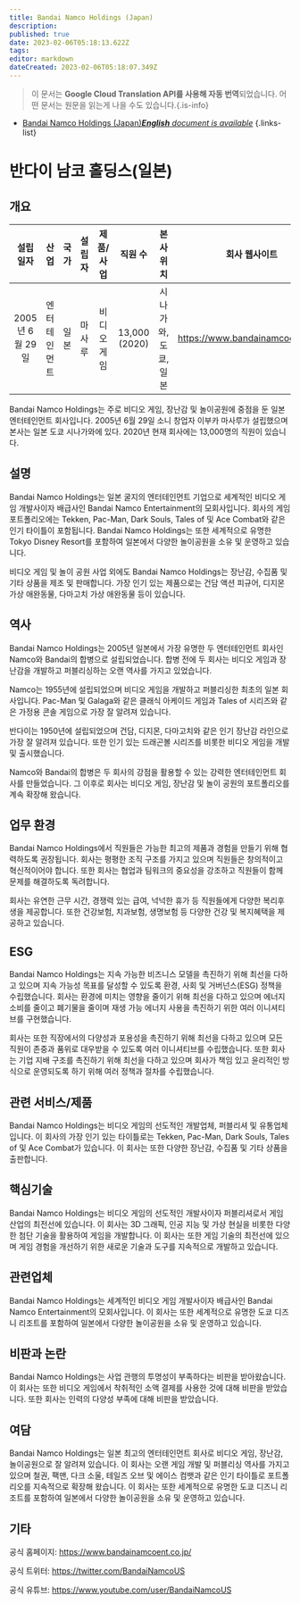 ```yaml
---
title: Bandai Namco Holdings (Japan)
description: 
published: true
date: 2023-02-06T05:18:13.622Z
tags: 
editor: markdown
dateCreated: 2023-02-06T05:18:07.349Z
---
```


> 이 문서는 **Google Cloud Translation API를 사용해 자동 번역**되었습니다.
어떤 문서는 원문을 읽는게 나을 수도 있습니다.{.is-info}



- [Bandai Namco Holdings (Japan)***English** document is available*](/en/Knowledge-base/Dictionary/Company/bandai-namco-holdings-japan)
{.links-list}


# 반다이 남코 홀딩스(일본)

## 개요

| 설립일자 | 산업 | 국가 | 설립자 | 제품/사업 | 직원 수 | 본사위치 | 회사 웹사이트 |
| :-----------------: | :---------------: | :------: | :------: | :---------------: | :-----------------: | :----------------------: | :--------------: |
| 2005년 6월 29일 | 엔터테인먼트 | 일본 | 마사루 | 비디오 게임 | 13,000 (2020) | 시나가와, 도쿄, 일본 | https://www.bandainamcoent.co.jp |

Bandai Namco Holdings는 주로 비디오 게임, 장난감 및 놀이공원에 중점을 둔 일본 엔터테인먼트 회사입니다. 2005년 6월 29일 소니 창업자 이부카 마사루가 설립했으며 본사는 일본 도쿄 시나가와에 있다. 2020년 현재 회사에는 13,000명의 직원이 있습니다.

## 설명

Bandai Namco Holdings는 일본 굴지의 엔터테인먼트 기업으로 세계적인 비디오 게임 개발사이자 배급사인 Bandai Namco Entertainment의 모회사입니다. 회사의 게임 포트폴리오에는 Tekken, Pac-Man, Dark Souls, Tales of 및 Ace Combat와 같은 인기 타이틀이 포함됩니다. Bandai Namco Holdings는 또한 세계적으로 유명한 Tokyo Disney Resort를 포함하여 일본에서 다양한 놀이공원을 소유 및 운영하고 있습니다.

비디오 게임 및 놀이 공원 사업 외에도 Bandai Namco Holdings는 장난감, 수집품 및 기타 상품을 제조 및 판매합니다. 가장 인기 있는 제품으로는 건담 액션 피규어, 디지몬 가상 애완동물, 다마고치 가상 애완동물 등이 있습니다.

## 역사

Bandai Namco Holdings는 2005년 일본에서 가장 유명한 두 엔터테인먼트 회사인 Namco와 Bandai의 합병으로 설립되었습니다. 합병 전에 두 회사는 비디오 게임과 장난감을 개발하고 퍼블리싱하는 오랜 역사를 가지고 있었습니다.

Namco는 1955년에 설립되었으며 비디오 게임을 개발하고 퍼블리싱한 최초의 일본 회사입니다. Pac-Man 및 Galaga와 같은 클래식 아케이드 게임과 Tales of 시리즈와 같은 가정용 콘솔 게임으로 가장 잘 알려져 있습니다.

반다이는 1950년에 설립되었으며 건담, 디지몬, 다마고치와 같은 인기 장난감 라인으로 가장 잘 알려져 있습니다. 또한 인기 있는 드래곤볼 시리즈를 비롯한 비디오 게임을 개발 및 출시했습니다.

Namco와 Bandai의 합병은 두 회사의 강점을 활용할 수 있는 강력한 엔터테인먼트 회사를 만들었습니다. 그 이후로 회사는 비디오 게임, 장난감 및 놀이 공원의 포트폴리오를 계속 확장해 왔습니다.

## 업무 환경

Bandai Namco Holdings에서 직원들은 가능한 최고의 제품과 경험을 만들기 위해 협력하도록 권장됩니다. 회사는 평평한 조직 구조를 가지고 있으며 직원들은 창의적이고 혁신적이어야 합니다. 또한 회사는 협업과 팀워크의 중요성을 강조하고 직원들이 함께 문제를 해결하도록 독려합니다.

회사는 유연한 근무 시간, 경쟁력 있는 급여, 넉넉한 휴가 등 직원들에게 다양한 복리후생을 제공합니다. 또한 건강보험, 치과보험, 생명보험 등 다양한 건강 및 복지혜택을 제공하고 있습니다.

## ESG

Bandai Namco Holdings는 지속 가능한 비즈니스 모델을 촉진하기 위해 최선을 다하고 있으며 지속 가능성 목표를 달성할 수 있도록 환경, 사회 및 거버넌스(ESG) 정책을 수립했습니다. 회사는 환경에 미치는 영향을 줄이기 위해 최선을 다하고 있으며 에너지 소비를 줄이고 폐기물을 줄이며 재생 가능 에너지 사용을 촉진하기 위한 여러 이니셔티브를 구현했습니다.

회사는 또한 직장에서의 다양성과 포용성을 촉진하기 위해 최선을 다하고 있으며 모든 직원이 존중과 품위로 대우받을 수 있도록 여러 이니셔티브를 수립했습니다. 또한 회사는 기업 지배 구조를 촉진하기 위해 최선을 다하고 있으며 회사가 책임 있고 윤리적인 방식으로 운영되도록 하기 위해 여러 정책과 절차를 수립했습니다.

## 관련 서비스/제품

Bandai Namco Holdings는 비디오 게임의 선도적인 개발업체, 퍼블리셔 및 유통업체입니다. 이 회사의 가장 인기 있는 타이틀로는 Tekken, Pac-Man, Dark Souls, Tales of 및 Ace Combat가 있습니다. 이 회사는 또한 다양한 장난감, 수집품 및 기타 상품을 출판합니다.

## 핵심기술

Bandai Namco Holdings는 비디오 게임의 선도적인 개발사이자 퍼블리셔로서 게임 산업의 최전선에 있습니다. 이 회사는 3D 그래픽, 인공 지능 및 가상 현실을 비롯한 다양한 첨단 기술을 활용하여 게임을 개발합니다. 이 회사는 또한 게임 기술의 최전선에 있으며 게임 경험을 개선하기 위한 새로운 기술과 도구를 지속적으로 개발하고 있습니다.

## 관련업체

Bandai Namco Holdings는 세계적인 비디오 게임 개발사이자 배급사인 Bandai Namco Entertainment의 모회사입니다. 이 회사는 또한 세계적으로 유명한 도쿄 디즈니 리조트를 포함하여 일본에서 다양한 놀이공원을 소유 및 운영하고 있습니다.

## 비판과 논란

Bandai Namco Holdings는 사업 관행의 투명성이 부족하다는 비판을 받아왔습니다. 이 회사는 또한 비디오 게임에서 착취적인 소액 결제를 사용한 것에 대해 비판을 받았습니다. 또한 회사는 인력의 다양성 부족에 대해 비판을 받았습니다.

## 여담

Bandai Namco Holdings는 일본 최고의 엔터테인먼트 회사로 비디오 게임, 장난감, 놀이공원으로 잘 알려져 있습니다. 이 회사는 오랜 게임 개발 및 퍼블리싱 역사를 가지고 있으며 철권, 팩맨, 다크 소울, 테일즈 오브 및 에이스 컴뱃과 같은 인기 타이틀로 포트폴리오를 지속적으로 확장해 왔습니다. 이 회사는 또한 세계적으로 유명한 도쿄 디즈니 리조트를 포함하여 일본에서 다양한 놀이공원을 소유 및 운영하고 있습니다.

## 기타

공식 홈페이지: https://www.bandainamcoent.co.jp/

공식 트위터: https://twitter.com/BandaiNamcoUS

공식 유튜브: https://www.youtube.com/user/BandaiNamcoUS